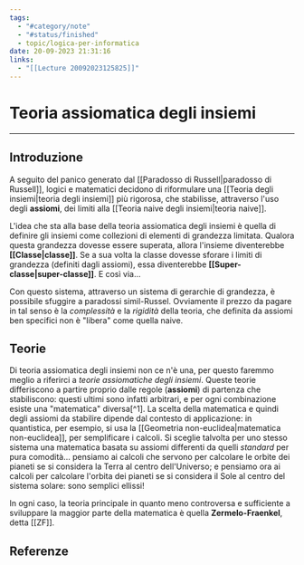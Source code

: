 ```yaml
---
tags:
  - "#category/note"
  - "#status/finished"
  - topic/logica-per-informatica
date: 20-09-2023 21:31:16
links:
  - "[[Lecture 20092023125825]]"
---
```

# Teoria assiomatica degli insiemi
---
## Introduzione
A seguito del panico generato dal [[Paradosso di Russell|paradosso di Russell]], logici e matematici decidono di riformulare una [[Teoria degli insiemi|teoria degli insiemi]] più rigorosa, che stabilisse, attraverso l'uso degli **assiomi**, dei limiti alla [[Teoria naive degli insiemi|teoria naive]].

L'idea che sta alla base della teoria assiomatica degli insiemi è quella di definire gli insiemi come collezioni di elementi di grandezza limitata. Qualora questa grandezza dovesse essere superata, allora l'insieme diventerebbe **[[Classe|classe]]**. Se a sua volta la classe dovesse sforare i limiti di grandezza (definiti dagli assiomi), essa diventerebbe **[[Super-classe|super-classe]]**. E così via...

Con questo sistema, attraverso un sistema di gerarchie di grandezza, è possibile sfuggire a paradossi simil-Russel. Ovviamente il prezzo da pagare in tal senso è la _complessità_ e la _rigidità_ della teoria, che definita da assiomi ben specifici non è "libera" come quella naive.

## Teorie
Di teoria assiomatica degli insiemi non ce n'è una, per questo faremmo meglio a riferirci a _teorie assiomatiche degli insiemi_. Queste teorie differiscono a partire proprio dalle regole (**assiomi**) di partenza che stabiliscono: questi ultimi sono infatti arbitrari, e per ogni combinazione esiste una "matematica" diversa[^1]. La scelta della matematica e quindi degli assiomi da stabilire dipende dal contesto di applicazione: in quantistica, per esempio, si usa la [[Geometria non-euclidea|matematica non-euclidea]], per semplificare i calcoli. Si sceglie talvolta per uno stesso sistema una matematica basata su assiomi differenti da quelli _standard_ per pura comodità... pensiamo ai calcoli che servono per calcolare le orbite dei pianeti se si considera la Terra al centro dell'Universo; e pensiamo ora ai calcoli per calcolare l'orbita dei pianeti se si considera il Sole al centro del sistema solare: sono semplici ellissi!

In ogni caso, la teoria principale in quanto meno controversa e sufficiente a sviluppare la maggior parte della matematica è quella **Zermelo-Fraenkel**, detta [[ZF]].

## Referenze